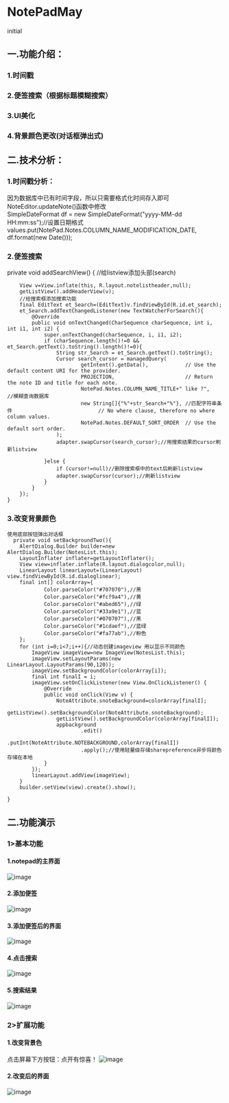 # NotePadMay
initial
## 一.功能介绍：
### 1.时间戳</br>
### 2.便签搜索（根据标题模糊搜索）</br>
### 3.UI美化</br>
### 4.背景颜色更改(对话框弹出式)</br>
## 二.技术分析：
### 1.时间戳分析：</br>
因为数据库中已有时间字段，所以只需要格式化时间存入即可</br>
NoteEditor.updateNote()函数中修改</br>
        SimpleDateFormat df = new SimpleDateFormat("yyyy-MM-dd HH:mm:ss");//设置日期格式</br>
        values.put(NotePad.Notes.COLUMN_NAME_MODIFICATION_DATE, df.format(new Date()));
 ### 2.便签搜索
   private void addSearchView() 
   {
        //给listview添加头部(search)
        
        View v=View.inflate(this, R.layout.notelistheader,null);
        getListView().addHeaderView(v);
        //给搜索框添加搜索功能
        final EditText et_Search=(EditText)v.findViewById(R.id.et_search);
        et_Search.addTextChangedListener(new TextWatcherForSearch(){
            @Override
            public void onTextChanged(CharSequence charSequence, int i, int i1, int i2) {
                super.onTextChanged(charSequence, i, i1, i2);
                if (charSequence.length()!=0 && et_Search.getText().toString().length()!=0){
                    String str_Search = et_Search.getText().toString();
                    Cursor search_cursor = managedQuery(
                            getIntent().getData(),            // Use the default content URI for the provider.
                            PROJECTION,                       // Return the note ID and title for each note.
                            NotePad.Notes.COLUMN_NAME_TITLE+" like ?",     //模糊查询数据库
                            new String[]{"%"+str_Search+"%"}, //匹配字符串条件                            // No where clause, therefore no where column values.
                            NotePad.Notes.DEFAULT_SORT_ORDER  // Use the default sort order.
                    );
                    adapter.swapCursor(search_cursor);//用搜索结果的cursor刷新listview

                }else {
                    if (cursor!=null)//删除搜索框中的text后刷新listview
                    adapter.swapCursor(cursor);//刷新listview
                }
            }
        });
    }
 ### 3.改变背景颜色
    使用底部按钮弹出对话框
      private void setBackgroundTwo(){
        AlertDialog.Builder builder=new AlertDialog.Builder(NotesList.this);
        LayoutInflater inflater=getLayoutInflater();
        View view=inflater.inflate(R.layout.dialogcolor,null);
        LinearLayout linearLayout=(LinearLayout) view.findViewById(R.id.dialoglinear);
        final int[] colorArray={
                Color.parseColor("#707070"),//黑
                Color.parseColor("#fcf9a4"),//黄
                Color.parseColor("#abed65"),//绿
                Color.parseColor("#33a9e1"),//蓝
                Color.parseColor("#070707"),//黑
                Color.parseColor("#1cdaef"),//蓝绿
                Color.parseColor("#fa77ab"),//粉色
        };
        for (int i=0;i<7;i++){//动态创建imageview 用以显示不同颜色
            ImageView imageView=new ImageView(NotesList.this);
            imageView.setLayoutParams(new LinearLayout.LayoutParams(90,120));
            imageView.setBackgroundColor(colorArray[i]);
            final int finalI = i;
            imageView.setOnClickListener(new View.OnClickListener() {
                @Override
                public void onClick(View v) {
                    NoteAttribute.snoteBackground=colorArray[finalI];
                    getListView().setBackgroundColor(NoteAttribute.snoteBackground);
                    getListView().setBackgroundColor(colorArray[finalI]);
                    appbackground
                            .edit()
                            .putInt(NoteAttribute.NOTEBACKGROUND,colorArray[finalI])
                            .apply();//使用轻量级存储sharepreference异步将颜色存储在本地
                }
            });
            linearLayout.addView(imageView);
        }
        builder.setView(view).create().show();

    }
## 二.功能演示
### 1>基本功能
#### 1.notepad的主界面</br>
![image](https://github.com/Incredible-May/NotePadMay/blob/master/image/notepad%E4%B8%BB%E7%95%8C%E9%9D%A2.png)
</br>
#### 2.添加便签
![image](https://github.com/Incredible-May/NotePadMay/blob/master/image/%E6%B7%BB%E5%8A%A0%E4%BE%BF%E7%AD%BE.png)
#### 3.添加便签后的界面
![image](https://github.com/Incredible-May/NotePadMay/blob/master/image/%E6%B7%BB%E5%8A%A0%E5%90%8E%E7%9A%84%E7%95%8C%E9%9D%A2.png)
#### 4.点击搜索
![image](https://github.com/Incredible-May/NotePadMay/blob/master/image/%E7%82%B9%E5%87%BB%E6%90%9C%E7%B4%A2.png)
#### 5.搜索结果
![image](https://github.com/Incredible-May/NotePadMay/blob/master/image/%E6%90%9C%E7%B4%A2%E7%BB%93%E6%9E%9C.png)
### 2>扩展功能
#### 1.改变背景色
点击屏幕下方按钮：点开有惊喜！
![image](https://github.com/Incredible-May/NotePadMay/blob/master/image/%E9%80%89%E6%8B%A9%E8%83%8C%E6%99%AF%E8%89%B2.png)
#### 2.改变后的界面
![image](https://github.com/Incredible-May/NotePadMay/blob/master/image/%E6%94%B9%E5%8F%98%E8%83%8C%E6%99%AF%E8%89%B2.png)
